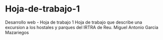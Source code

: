 # Hoja-de-trabajo-1
Desarrollo web - Hoja de trabajo 1
Hoja de trabajo que describe una excursion a los hostales y parques del IRTRA de Reu.
Miguel Antonio Garcia Mazariegos
